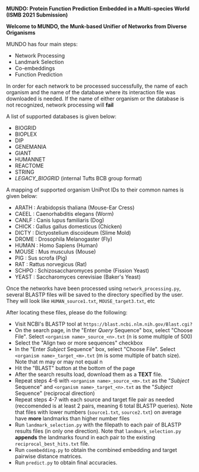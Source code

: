 **MUNDO: Protein Function Prediction Embedded in a Multi-species World (ISMB 2021 Submission)**


**Welcome to MUNDO, the Munk-based Unifier of Networks from Diverse Origanisms**

MUNDO has four main steps:
  * Network Processing
  * Landmark Selection
  * Co-embeddings
  * Function Prediction

In order for each network to be processed successfully, the name of each organism
and the name of the database where its interaction file was downloaded is needed.
If the name of either organism or the database is not recognized, network processing
will **fail**

A list of supported databases is given below:
  * BIOGRID
  * BIOPLEX
  * DIP
  * GENEMANIA
  * GIANT
  * HUMANNET
  * REACTOME
  * STRING
  * *LEGACY_BIOGRID* (internal Tufts BCB group format)

A mapping of supported organism UniProt IDs to their common names is given below:
  * ARATH : Arabidopsis thaliana (Mouse-Ear Cress)
  * CAEEL : Caenorhabditis elegans (Worm)
  * CANLF : Canis lupus familiaris (Dog)
  * CHICK : Gallus gallus domesticus (Chicken)
  * DICTY : Dictyostelium discoideum (Slime Mold)
  * DROME : Drosophila Melanogaster (Fly)
  * HUMAN : Homo Sapiens (Human)
  * MOUSE : Mus musculus (Mouse)
  * PIG   : Sus scrofa (Pig)
  * RAT   : Rattus norvegicus (Rat)
  * SCHPO : Schizosaccharomyces pombe (Fission Yeast)
  * YEAST : Saccharomyces cerevisiae (Baker's Yeast)

Once the networks have been processed using ```network_processing.py```, several BLASTP files will be saved to the directory
specified by the user. They will look like ```HUMAN_source1.txt```, ```MOUSE_target3.txt```, etc

After locating these files, please do the following:
  * Visit NCBI's BLASTP tool at ```https://blast.ncbi.nlm.nih.gov/Blast.cgi?```
  * On the search page, in the "Enter *Query* Sequence" box, select "Choose File". Select ```<organism name>_source_<n>.txt``` (n is some multiple of 500)
  * Select the "Align two or more sequences" checkbox
  * In the "Enter *Subject* Sequence" box, select "Choose File". Select ```<organism name>_target_<m>.txt``` (m is some multiple of batch size). Note that m may or may not equal n
  * Hit the "BLAST" button at the bottom of the page
  * After the search results load, download them as a **TEXT** file.
  * Repeat steps 4-6 with ```<organism name>_source_<m>.txt``` as the "*Subject* Sequence" and ```<organism name>_target_<n>.txt``` as the 
	"*Subject* Sequence" (reciprocal direction)
  * Repeat steps 4-7 with each source and target file pair as needed (reccomended is at least 2 pairs, meaning 6 total BLASTP queries). Note that files with lower numbers (```source1.txt```, ```source2.txt```) on average have **more** landmarks than higher number files
  * Run ```landmark_selection.py``` with the filepath to each pair of BLASTP results files (in only one direction). Note that ```landmark_selection.py``` **appends** the landmarks found in each pair to the existing ```reciprocal_best_hits.txt``` file. 
  * Run ```coembedding.py``` to obtain the combined embedding and target pairwise distance matrices.
  * Run ```predict.py``` to obtain final accuracies.



